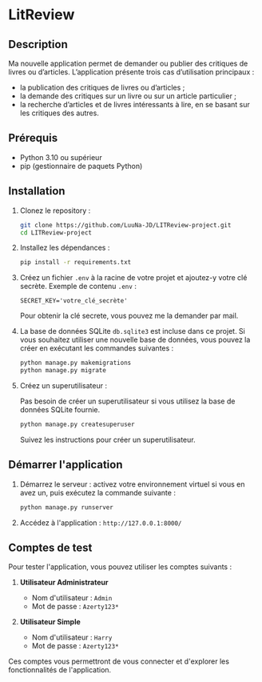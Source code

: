 # LitReview

## Description

Ma nouvelle application permet de demander ou publier des critiques de livres ou d’articles. L’application présente trois cas d’utilisation principaux :

- la publication des critiques de livres ou d’articles ;
- la demande des critiques sur un livre ou sur un article particulier ;
- la recherche d’articles et de livres intéressants à lire, en se basant sur les critiques des autres.

## Prérequis

- Python 3.10 ou supérieur
- pip (gestionnaire de paquets Python)

## Installation

1. Clonez le repository :

   ```bash
   git clone https://github.com/LuuNa-JD/LITReview-project.git
   cd LITReview-project
   ```

2. Installez les dépendances :

   ```bash
   pip install -r requirements.txt
   ```

3. Créez un fichier `.env` à la racine de votre projet et ajoutez-y votre clé secrète.
   Exemple de contenu `.env` :
   ```plaintext
   SECRET_KEY='votre_clé_secrète'
   ```
    Pour obtenir la clé secrete, vous pouvez me la demander par mail.

4. La base de données SQLite `db.sqlite3` est incluse dans ce projet.
    Si vous souhaitez utiliser une nouvelle base de données, vous pouvez la créer en exécutant les commandes suivantes :

    ```bash
    python manage.py makemigrations
    python manage.py migrate
    ```

5. Créez un superutilisateur :

    Pas besoin de créer un superutilisateur si vous utilisez la base de données SQLite fournie.
   ```bash
   python manage.py createsuperuser
   ```

   Suivez les instructions pour créer un superutilisateur.

## Démarrer l'application

1. Démarrez le serveur :
    activez votre environnement virtuel si vous en avez un, puis exécutez la commande suivante :
   ```bash
   python manage.py runserver
   ```

2. Accédez à l'application : `http://127.0.0.1:8000/`

## Comptes de test

Pour tester l'application, vous pouvez utiliser les comptes suivants :

1. **Utilisateur Administrateur**
   - Nom d'utilisateur : `Admin`
   - Mot de passe : `Azerty123*`

2. **Utilisateur Simple**
   - Nom d'utilisateur : `Harry`
   - Mot de passe : `Azerty123*`

Ces comptes vous permettront de vous connecter et d'explorer les fonctionnalités de l'application.
